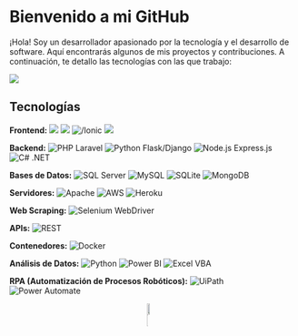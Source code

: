 # Bienvenido a mi GitHub

¡Hola! Soy un desarrollador apasionado por la tecnología y el desarrollo de software. Aquí encontrarás algunos de mis proyectos y contribuciones. A continuación, te detallo las tecnologías con las que trabajo:

<!--horizontal divider(gradiant)-->
<img src="https://user-images.githubusercontent.com/73097560/115834477-dbab4500-a447-11eb-908a-139a6edaec5c.gif">

## Tecnologías

**Frontend:**
![](https://img.shields.io/badge/React-61DAFB?style=flat-square&logo=react&logoColor=white)
![](https://img.shields.io/badge/Bootstrap-563D7C?style=flat-square&logo=bootstrap&logoColor=white)
![/Ionic](https://img.shields.io/badge/Angular-DD0031?style=flat-square&logo=angular&logoColor=white)
![](https://img.shields.io/badge/Reflex-000000?style=flat-square&logo=reflex&logoColor=white) 

**Backend:**
![PHP Laravel](https://img.shields.io/badge/Laravel-FF2D20?style=flat-square&logo=laravel&logoColor=white) 
![Python Flask/Django](https://img.shields.io/badge/Python-3776AB?style=flat-square&logo=python&logoColor=white) 
![Node.js Express.js](https://img.shields.io/badge/Node.js-339933?style=flat-square&logo=node.js&logoColor=white) 
![C# .NET](https://img.shields.io/badge/.NET-512BD4?style=flat-square&logo=.net&logoColor=white) 

**Bases de Datos:**
![SQL Server](https://img.shields.io/badge/SQL_Server-CC2927?style=flat-square&logo=microsoft-sql-server&logoColor=white)
![MySQL](https://img.shields.io/badge/MySQL-4479A1?style=flat-square&logo=mysql&logoColor=white) 
![SQLite](https://img.shields.io/badge/SQLite-003B57?style=flat-square&logo=sqlite&logoColor=white)
![MongoDB](https://img.shields.io/badge/MongoDB-47A248?style=flat-square&logo=mongodb&logoColor=white) 

**Servidores:**
![Apache](https://img.shields.io/badge/Apache-D22128?style=flat-square&logo=apache&logoColor=white) 
![AWS](https://img.shields.io/badge/AWS-232F3E?style=flat-square&logo=amazon-aws&logoColor=white)
![Heroku](https://img.shields.io/badge/Heroku-430098?style=flat-square&logo=heroku&logoColor=white) 

**Web Scraping:**
![Selenium WebDriver](https://img.shields.io/badge/Selenium-43B02A?style=flat-square&logo=selenium&logoColor=white) 

**APIs:**
![REST](https://img.shields.io/badge/REST-02569B?style=flat-square&logo=rest&logoColor=white) 

**Contenedores:**
![Docker](https://img.shields.io/badge/Docker-2496ED?style=flat-square&logo=docker&logoColor=white) 

**Análisis de Datos:**
![Python](https://img.shields.io/badge/Python-3776AB?style=flat-square&logo=python&logoColor=white) 
![Power BI](https://img.shields.io/badge/Power_BI-F2C811?style=flat-square&logo=power-bi&logoColor=white) 
![Excel VBA](https://img.shields.io/badge/Excel_VBA-217346?style=flat-square&logo=microsoft-excel&logoColor=white) 

**RPA (Automatización de Procesos Robóticos):**
![UiPath](https://img.shields.io/badge/UiPath-0066FF?style=flat-square&logo=uipath&logoColor=white)
![Power Automate](https://img.shields.io/badge/Power_Automate-0066FF?style=flat-square&logo=power-automate&logoColor=white)

<!-- STATS Y LENGUAJES MAS USADOS -->
<div style="display:grid;align-items:center;justify-content:center">
  <img style="height:100%;width:49%;max-width: 100%" src="https://github-readme-stats.vercel.app/api?username=andermendoza&theme=gotham&count_private=true&show_icons=true&include_all_commits=true"/>
  <img style="height:100%;width:49%;max-width: 10%" src="https://github-readme-stats.vercel.app/api/top-langs/?username=andermendoza&layout=compact&theme=gotham&langs_count=8"/>
</div>
